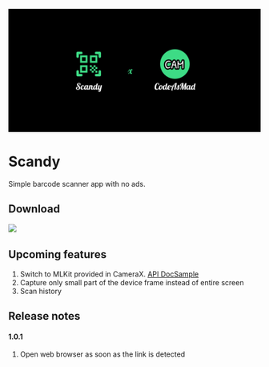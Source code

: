 ![Scandy](art/banner.png)

# Scandy
Simple barcode scanner app with no ads.

## Download

<a href="https://play.google.com/store/apps/details?id=dev.thedukerchip.scandy" target="_blank" rel="noopener noreferrer">
<img src="https://play.google.com/intl/en_gb/badges/static/images/badges/en_badge_web_generic.png" width=240 />
</a>

## Upcoming features
1. Switch to MLKit provided in CameraX. [API Doc](https://developer.android.com/jetpack/androidx/releases/camera#camera-mlkit-vision-1.2.0-beta01)[Sample](https://github.com/androidx/androidx/blob/androidx-main/camera/integration-tests/viewtestapp/src/main/java/androidx/camera/integration/view/MlKitFragment.kt)
2. Capture only small part of the device frame instead of entire screen
3. Scan history

## Release notes
#### 1.0.1
1. Open web browser as soon as the link is detected
